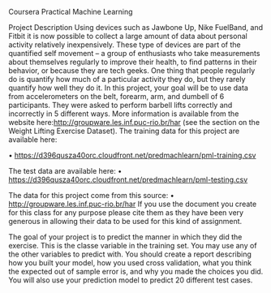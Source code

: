 Coursera Practical Machine Learning


Project Description
Using devices such as Jawbone Up, Nike FuelBand, and Fitbit it is now possible to collect a large amount of data about personal activity relatively inexpensively. These type of devices are part of the quantified self movement – a group of enthusiasts who take measurements about themselves regularly to improve their health, to find patterns in their behavior, or because they are tech geeks. One thing that people regularly do is quantify how much of a particular activity they do, but they rarely quantify how well they do it. In this project, your goal will be to use data from accelerometers on the belt, forearm, arm, and dumbell of 6 participants. They were asked to perform barbell lifts correctly and incorrectly in 5 different ways. More information is available from the website here:http://groupware.les.inf.puc-rio.br/har (see the section on the Weight Lifting Exercise Dataset).
The training data for this project are available here:

•	https://d396qusza40orc.cloudfront.net/predmachlearn/pml-training.csv

The test data are available here:
•	https://d396qusza40orc.cloudfront.net/predmachlearn/pml-testing.csv

The data for this project come from this source:
•	http://groupware.les.inf.puc-rio.br/har If you use the document you create for this class for any purpose please cite them as they have been very generous in allowing their data to be used for this kind of assignment.


The goal of your project is to predict the manner in which they did the exercise. This is the classe variable in the training set. You may use any of the other variables to predict with. You should create a report describing how you built your model, how you used cross validation, what you think the expected out of sample error is, and why you made the choices you did. You will also use your prediction model to predict 20 different test cases.
